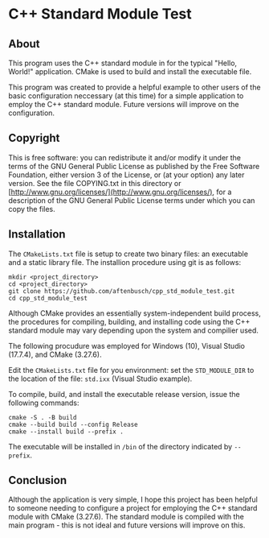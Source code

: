 # C++ Standard Module Test

## About

This program uses the C++ standard module in for the typical "Hello, World!" application. CMake is used to build and install the executable file.

This program was created to provide a helpful example to other users of the basic configuration neccessary (at this time) for a simple application to employ the C++ standard module. Future versions will improve on the configuration.

## Copyright

This is free software: you can redistribute it and/or modify it under the terms of the GNU General Public License as published by the Free Software Foundation, either version 3 of the License, or (at your option) any later
version. See the file COPYING.txt in this directory or [http://www.gnu.org/licenses/](http://www.gnu.org/licenses/), for a description of the GNU General Public License terms under which you can copy the files.

## Installation

The `CMakeLists.txt` file is setup to create two binary files: an executable and a static library file. The installion procedure using git is as follows:
```
mkdir <project_directory>
cd <project_directory>
git clone https://github.com/aftenbusch/cpp_std_module_test.git
cd cpp_std_module_test
```
Although CMake provides an essentially system-independent build process, the procedures for compiling, building, and installing code using the C++ standard module may vary depending upon the system and compilier used.

The following procudure was employed for Windows (10), Visual Studio (17.7.4), and CMake (3.27.6). 

Edit the `CMakeLists.txt` file for you environment: set the `STD_MODULE_DIR` to the location of the file: `std.ixx` (Visual Studio example).

To compile, build, and install the executable release version, issue the following commands:
```
cmake -S . -B build
cmake --build build --config Release
cmake --install build --prefix .
```
The executable will be installed in `/bin` of the directory indicated by `--prefix`.

## Conclusion

Although the application is very simple, I hope this project has been helpful to someone needing to configure a project for employing the C++ standard module with CMake (3.27.6). The standard module is compiled with the main program - this is not ideal and future versions will improve on this.
